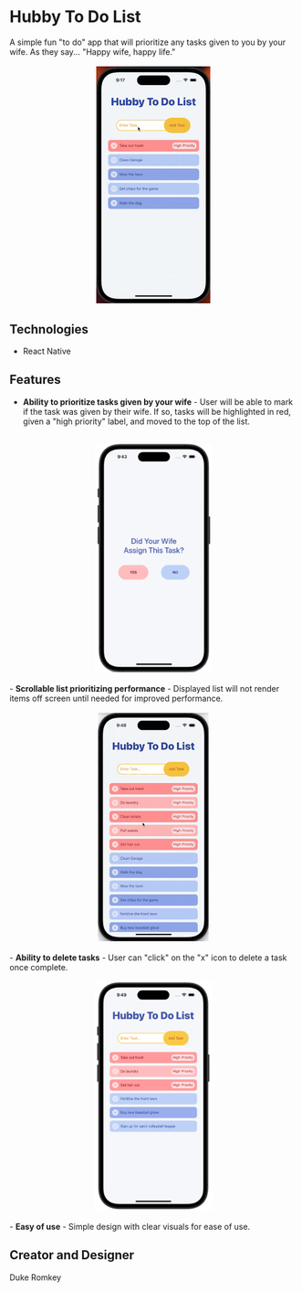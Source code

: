 # Hubby To Do List
<div>
A simple fun "to do" app that will prioritize any tasks given to you by your wife. As they say... "Happy wife, happy life."
</div>
<br>
<div align="center">
  <img src="hubby-to-do-demo.gif" width="200" /></br>
</div>

## Technologies
- React Native

## Features

- <strong>Ability to prioritize tasks given by your wife</strong> - User will be able to mark if the task was given by their wife. If so, tasks will be highlighted in red, given a "high priority" label, and moved to the top of the list.
<div align="center">
  <br>
  <img src="wife-task.png" height="400" />
</div>
<br>
- <strong>Scrollable list prioritizing performance</strong> - Displayed list will not render items off screen until needed for improved performance.
<div align="center">
  <br>
  <img src="scroll-demo.gif" height="400" />
</div>
<br>
- <strong>Ability to delete tasks</strong> - User can "click" on the "x" icon to delete a task once complete.
<div align="center">
  <br>
  <img src="Design.png" height="400" />
</div>
<br>
- <strong>Easy of use</strong> - Simple design with clear visuals for ease of use.

## Creator and Designer
Duke Romkey

